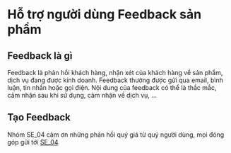 # Hỗ trợ người dùng Feedback sản phẩm

## Feedback là gì

Feedback là phản hồi khách hàng, nhận xét của khách hàng về sản phẩm, dịch vụ đang được kinh doanh. Feedback thường được gửi qua email, bình luận, tin nhắn hoặc gọi điện. Nội dung của feedback có thể là thắc mắc, cảm nhận sau khi sử dụng, cảm nhận về dịch vụ, ...

## Tạo Feedback

Nhóm SE_04 cảm ơn những phản hồi quý giá từ quý người dùng, mọi đóng góp gửi tới [SE_04](https://husteduvn-my.sharepoint.com/:w:/g/personal/hung_nk200260_sis_hust_edu_vn/ESBPLxHU7AlNsod2YY1EUJEBZzVmkfaS67cUxmS7pTMRZQ?e=IHAU3r)